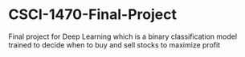 # CSCI-1470-Final-Project
Final project for Deep Learning which is a binary classification model trained to decide when to buy and sell stocks to maximize profit
